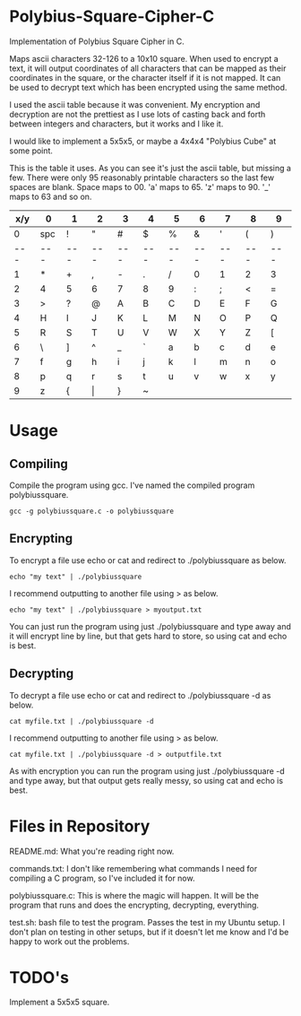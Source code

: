 # Polybius-Square-Cipher-C
Implementation of Polybius Square Cipher in C.

Maps ascii characters 32-126 to a 10x10 square. When used to encrypt a text, it will output coordinates of all characters that can be mapped as their coordinates in the square, or the character itself if it is not mapped. It can be used to decrypt text which has been encrypted using the same method. 

I used the ascii table because it was convenient. My encryption and decryption are not the prettiest as I use lots of casting back and forth between integers and characters, but it works and I like it.

I would like to implement a 5x5x5, or maybe a 4x4x4 "Polybius Cube" at some point.

This is the table it uses. As you can see it's just the ascii table, but missing a few. There were only 95 reasonably printable characters so the last few spaces are blank. Space maps to 00. 'a' maps to 65. 'z' maps to 90. '_' maps to 63 and so on.

x/y | 0 | 1 | 2 | 3 | 4 | 5 | 6 | 7 | 8 | 9 
--- | --- | --- | --- |--- |--- |--- |--- |--- |--- |---
    0    | spc | ! | " | # | $ | % | & | ' | ( | ) 
--- | --- | --- | --- |--- |--- |--- |--- |--- |--- |---
    1    | * | + | , | - | . | / | 0 | 1 | 2 | 3 
    2    | 4 | 5 | 6 | 7 | 8 | 9 | : | ; | < | =
    3    | > | ? | @ | A | B | C | D | E | F | G
    4    | H | I | J | K | L | M | N | O | P | Q
    5    | R | S | T | U | V | W | X | Y | Z | [
    6    | \ | ] | ^ | _ | ` | a | b | c | d | e
    7    | f | g | h | i | j | k | l | m | n | o
    8    | p | q | r | s | t | u | v | w | x | y
    9    | z | { |\| | } | ~ |

# Usage
## Compiling
Compile the program using gcc. I've named the compiled program polybiussquare.

    gcc -g polybiussquare.c -o polybiussquare

## Encrypting
To encrypt a file use echo or cat and redirect to ./polybiussquare as below.

    echo "my text" | ./polybiussquare

I recommend outputting to another file using > as below.

    echo "my text" | ./polybiussquare > myoutput.txt

You can just run the program using just ./polybiussquare and type away and it will encrypt line by line, but that gets hard to store, so using cat and echo is best.

## Decrypting
To decrypt a file use echo or cat and redirect to ./polybiussquare -d as below.

    cat myfile.txt | ./polybiussquare -d

I recommend outputting to another file using > as below.

    cat myfile.txt | ./polybiussquare -d > outputfile.txt

As with encryption you can run the program using just ./polybiussquare -d and type away, but that output gets really messy, so using cat and echo is best.

# Files in Repository
README.md: What you're reading right now.

commands.txt: I don't like remembering what commands I need for compiling a C program, so I've included it for now.

polybiussquare.c: This is where the magic will happen. It will be the program that runs and does the encrypting, decrypting, everything.

test.sh: bash file to test the program. Passes the test in my Ubuntu setup. I don't plan on testing in other setups, but if it doesn't let me know and I'd be happy to work out the problems.

# TODO's
Implement a 5x5x5 square.
